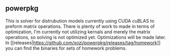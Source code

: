## powerpkg

This is solver for distrubution models currently using CUDA cuBLAS to preform matrix operations.
There is plenty of work to made in terms of optimization, I'm currently not utilizing kernals and merely the matrix operations, so solving is not optimized yet. Optimizations will be made later. 
In [[releases|https://github.com/xozi/powerpkg/releases/tag/homework]] you can find the binaries for sets of homework problems. 

